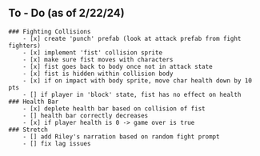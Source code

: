## To - Do (as of 2/22/24)
    ### Fighting Collisions
        - [x] create 'punch' prefab (look at attack prefab from fight fighters)
        - [x] implement 'fist' collision sprite
        - [x] make sure fist moves with characters
        - [x] fist goes back to body once not in attack state
        - [x] fist is hidden within collision body
        - [x] if on impact with body sprite, move char health down by 10 pts
        - [] if player in 'block' state, fist has no effect on health
    ### Health Bar
        - [x] deplete health bar based on collision of fist
        - [] health bar correctly decreases
        - [x] if player health is 0 -> game over is true
    ### Stretch 
        - [] add Riley's narration based on random fight prompt
        - [] fix lag issues

